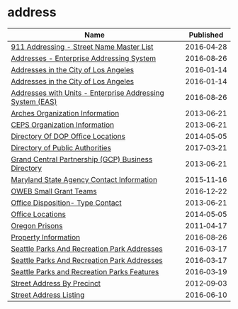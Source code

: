 # address

Name | Published
---- | ---------
[911 Addressing - Street Name Master List](../datasets/kumu-nbtd.md) | 2016&#x2011;04&#x2011;28
[Addresses - Enterprise Addressing System](../datasets/sr5d-tnui.md) | 2016&#x2011;08&#x2011;26
[Addresses in the City of Los Angeles](../datasets/4ca8-mxuh.md) | 2016&#x2011;01&#x2011;14
[Addresses in the City of Los Angeles](../datasets/4ca8-mxuh.md) | 2016&#x2011;01&#x2011;14
[Addresses with Units - Enterprise Addressing System (EAS)](../datasets/dxjs-vqsy.md) | 2016&#x2011;08&#x2011;26
[Arches Organization Information](../datasets/jign-uhe6.md) | 2013&#x2011;06&#x2011;21
[CEPS Organization Information](../datasets/nsu8-kyp7.md) | 2013&#x2011;06&#x2011;21
[Directory Of DOP Office Locations](../datasets/tfbb-gszk.md) | 2014&#x2011;05&#x2011;05
[Directory of Public Authorities](../datasets/4vym-q77x.md) | 2017&#x2011;03&#x2011;21
[Grand Central Partnership (GCP) Business Directory](../datasets/k26i-s5bd.md) | 2013&#x2011;06&#x2011;21
[Maryland State Agency Contact Information](../datasets/jfbi-sxb5.md) | 2015&#x2011;11&#x2011;16
[OWEB Small Grant Teams](../datasets/duuq-2iwc.md) | 2016&#x2011;12&#x2011;22
[Office Disposition- Type Contact](../datasets/x2zj-69gq.md) | 2013&#x2011;06&#x2011;21
[Office Locations](../datasets/hkud-vzzj.md) | 2014&#x2011;05&#x2011;05
[Oregon Prisons](../datasets/dsje-kuhw.md) | 2011&#x2011;04&#x2011;17
[Property Information](../datasets/re5c-hrw9.md) | 2016&#x2011;08&#x2011;26
[Seattle Parks And Recreation Park Addresses](../datasets/v5tj-kqhc.md) | 2016&#x2011;03&#x2011;17
[Seattle Parks And Recreation Park Addresses](../datasets/v5tj-kqhc.md) | 2016&#x2011;03&#x2011;17
[Seattle Parks and Recreation Parks Features](../datasets/2cer-njie.md) | 2016&#x2011;03&#x2011;19
[Street Address By Precinct](../datasets/pwqp-uiq9.md) | 2012&#x2011;09&#x2011;03
[Street Address Listing](../datasets/6fyg-p3r9.md) | 2016&#x2011;06&#x2011;10

